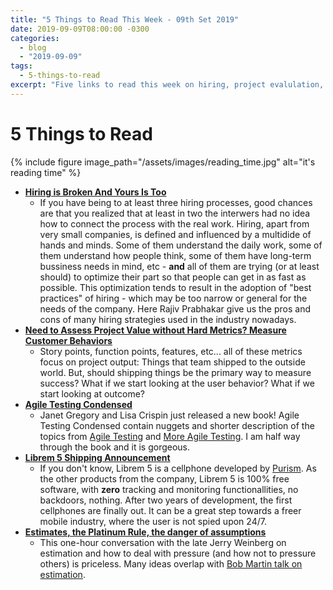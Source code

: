 ```yaml
---
title: "5 Things to Read This Week - 09th Set 2019"
date: 2019-09-09T08:00:00 -0300
categories:
  - blog
  - "2019-09-09"
tags:
  - 5-things-to-read
excerpt: "Five links to read this week on hiring, project evalulation, agile testing, free and open source cellphones, and estimation."
---
```


# 5 Things to Read

{% include figure image_path="/assets/images/reading_time.jpg" alt="it's reading time" %}


- **[Hiring is Broken And Yours Is Too](https://software.rajivprab.com/2019/07/27/hiring-is-broken-and-yours-is-too/)**
  - If you have being to at least three hiring processes, good chances are that you realized that at least in two the interwers had no idea how to connect the process with the real work. Hiring, apart from very small companies, is defined and influenced by a multidide of hands and minds. Some of them understand the daily work, some of them understand how people think, some of them have long-term bussiness needs in mind, etc - **and** all of them are trying (or at least should) to optimize their part so that people can get in as fast as possible. This optimization tends to result in the adoption of "best practices" of hiring - which may be too narrow or general for the needs of the company. Here Rajiv Prabhakar give us the pros and cons of many hiring strategies used in the industry nowadays.  
- **[Need to Assess Project Value without Hard Metrics? Measure Customer Behaviors](https://spin.atomicobject.com/2019/08/30/assess-project-value/)**
  - Story points, function points, features, etc... all of these metrics focus on project output: Things that team shipped to the outside world. But, should shipping things be the primary way to measure success? What if we start looking at the user behavior? What if we start looking at outcome?
- **[Agile Testing Condensed](https://leanpub.com/agiletesting-condensed)**
  - Janet Gregory and Lisa Crispin just released a new book! Agile Testing Condensed contain nuggets and shorter description of the topics from [Agile Testing](https://www.amazon.com/Agile-Testing-Practical-Guide-Testers/dp/0321534468) and [More Agile Testing](https://www.amazon.com/More-Agile-Testing-Addison-Wesley-Signature/dp/0321967054). I am half way through the book and it is gorgeous.
- **[Librem 5 Shipping Announcement](https://puri.sm/posts/librem-5-shipping-announcement/ )**
  - If you don't know, Librem 5 is a cellphone developed by [Purism](https://puri.sm). As the other products from the company, Librem 5 is 100% free software, with **zero** tracking and monitoring functionallities, no backdoors, nothing. After two years of development, the first cellphones are finally out. It can be a great step towards a freer mobile industry, where the user is not spied upon 24/7.
- **[Estimates, the Platinum Rule, the danger of assumptions](https://www.youtube.com/watch?v=e9PxMoqH9SU)**
  - This one-hour conversation with the late Jerry Weinberg on estimation and how to deal with pressure (and how not to pressure others) is priceless. Many ideas overlap with [Bob Martin talk on estimation](https://www.youtube.com/watch?v=eisuQefYw_o).
